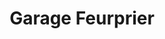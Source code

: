 ---
title: "Garage Feurprier"
url: /saint-pierre-des-nids/garage-feurprier/
shop: réparation de voitures
---